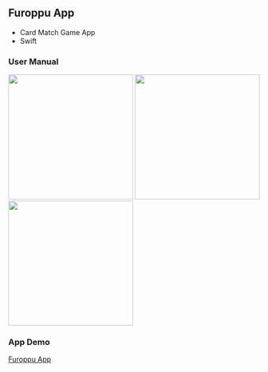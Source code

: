 ## Furoppu App
- Card Match Game App
- Swift

### User Manual
<img src="https://user-images.githubusercontent.com/54095039/155338967-d4140f94-f25a-4d4a-b3a2-d276b25e5ec1.jpg" width="250"> <img src="https://user-images.githubusercontent.com/54095039/155339136-08214d2c-cacc-48ec-91b9-63c0be84b11f.jpg" width="250"> <img src="https://user-images.githubusercontent.com/54095039/155339632-bfa168f3-2ac7-4836-963f-e3901b4e0f39.jpg" width="250">

### App Demo
[Furoppu App](https://www.youtube.com/watch?v=TH6Q3yrErRc)
